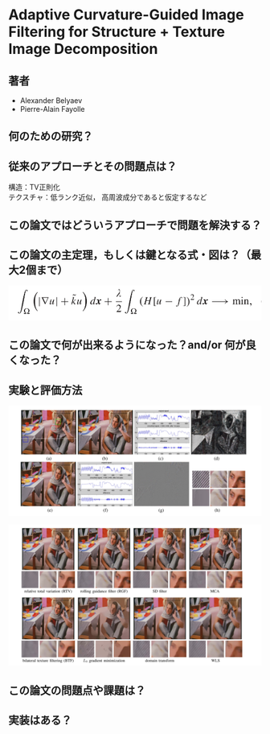 # Adaptive Curvature-Guided Image Filtering for Structure + Texture Image Decomposition

## 著者
- Alexander Belyaev
- Pierre-Alain Fayolle

## 何のための研究？


## 従来のアプローチとその問題点は？
構造：TV正則化  
テクスチャ：低ランク近似， 高周波成分であると仮定するなど

## この論文ではどういうアプローチで問題を解決する？


## この論文の主定理，もしくは鍵となる式・図は？（最大2個まで）
![](https://github.com/hiran0/images/blob/master/%E3%82%B9%E3%82%AF%E3%83%AA%E3%83%BC%E3%83%B3%E3%82%B7%E3%83%A7%E3%83%83%E3%83%88%202020-06-15%2015.58.35.png)

## この論文で何が出来るようになった？and/or 何が良くなった？　


## 実験と評価方法
![](https://github.com/hiran0/images/blob/master/%E3%82%B9%E3%82%AF%E3%83%AA%E3%83%BC%E3%83%B3%E3%82%B7%E3%83%A7%E3%83%83%E3%83%88%202020-06-16%200.31.12.png)


![](https://github.com/hiran0/images/blob/master/%E3%82%B9%E3%82%AF%E3%83%AA%E3%83%BC%E3%83%B3%E3%82%B7%E3%83%A7%E3%83%83%E3%83%88%202020-06-16%200.31.29.png)
## この論文の問題点や課題は？


## 実装はある？

